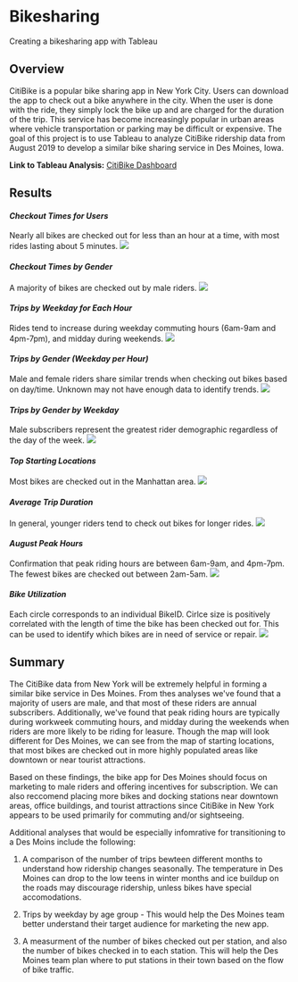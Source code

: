 # Bikesharing
Creating a bikesharing app with Tableau 

## Overview
CitiBike is a popular bike sharing app in New York City. Users can download the app to check out a bike anywhere in the city. When the user is done with the ride, they simply lock the bike up and are charged for the duration of the trip. This service has become increasingly popular in urban areas where vehicle transportation or parking may be difficult or expensive. The goal of this project is to use Tableau to analyze CitiBike ridership data from August 2019 to develop a similar bike sharing service in Des Moines, Iowa. 

**Link to Tableau Analysis:** [CitiBike Dashboard](https://public.tableau.com/profile/jessica.johnson7779#!/vizhome/CitiBike_Challenge_16144155819860/NYCCitiBikeStory?publish=yes)

## Results

#### *Checkout Times for Users*
Nearly all bikes are checked out for less than an hour at a time, with most rides lasting about 5 minutes.
![](images/checkout_times_for_users.png)


#### *Checkout Times by Gender*
A majority of bikes are checked out by male riders. 
![](images/checkout_times_by_gender.png)


#### *Trips by Weekday for Each Hour*
Rides tend to increase during weekday commuting hours (6am-9am and 4pm-7pm), and midday during weekends.
![](images/trips_by_weekday_for_each_hour.png)


#### *Trips by Gender (Weekday per Hour)*
Male and female riders share similar trends when checking out bikes based on day/time. Unknown may not have enough data to identify trends.
![](images/trips_by_gender_weekday_per_hour.png)


#### *Trips by Gender by Weekday*
Male subscribers represent the greatest rider demographic regardless of the day of the week.
![](images/trips_by_gender_by_weekday.png)


#### *Top Starting Locations*
Most bikes are checked out in the Manhattan area.
![](images/top_staring_locations.png)


#### *Average Trip Duration*
In general, younger riders tend to check out bikes for longer rides.
![](images/average_trip_duration.png)


#### *August Peak Hours*
Confirmation that peak riding hours are between 6am-9am, and 4pm-7pm. The fewest bikes are checked out between 2am-5am.
![](images/august_peak_hours.png)


#### *Bike Utilization*
Each circle corresponds to an individual BikeID. Cirlce size is positively correlated with the length of time the bike has been checked out for. This can be used to identify which bikes are in need of service or repair. 
![](images/bike_utilization.png)


## Summary
The CitiBike data from New York will be extremely helpful in forming a similar bike service in Des Moines. From thes analyses we've found that a majority of users are male, and that most of these riders are annual subscribers. Additionally, we've found that peak riding hours are typically during workweek commuting hours, and midday during the weekends when riders are more likely to be riding for leasure. Though the map will look different for Des Moines, we can see from the map of starting locations, that most bikes are checked out in more highly populated areas like downtown or near tourist attractions. 

Based on these findings, the bike app for Des Moines should focus on marketing to male riders and offering incentives for subscription. We can also reccomend placing more bikes and docking stations near downtown areas, office buildings, and tourist attractions since CitiBike in New York appears to be used primarily for commuting and/or sightseeing. 

Additional analyses that would be especially infomrative for transitioning to a Des Moins include the following:

1. A comparison of the number of trips bewteen different months to understand how ridership changes seasonally. The temperature in Des Moines can drop to the low teens in winter months and ice buildup on the roads may discourage ridership, unless bikes have special accomodations. 

2. Trips by weekday by age group - This would help the Des Moines team better understand their target audience for marketing the new app.

3. A measurment of the number of bikes checked out per station, and also the number of bikes checked in to each station. This will help the Des Moines team plan where to put stations in their town based on the flow of bike traffic. 

